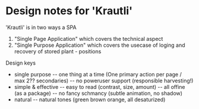 # Design notes for 'Krautli' #

'Krautli' is in two ways a SPA
1. "Single Page Application" which covers the technical aspect
2. "Single Purpose Application" which covers the usecase of loging and recovery of stored plant - positions

Design keys
- single purpose
-- one thing at a time (One primary action per page / max 2?? secondaries)
-- no poweruser support (responsible harvesting!)
- simple & effective
-- easy to read (contrast, size, amount)
-- all offine (as a package)
-- no fancy schmancy (subtle animation, no shadow)
- natural
-- natural tones (green brown orange, all desaturized)

